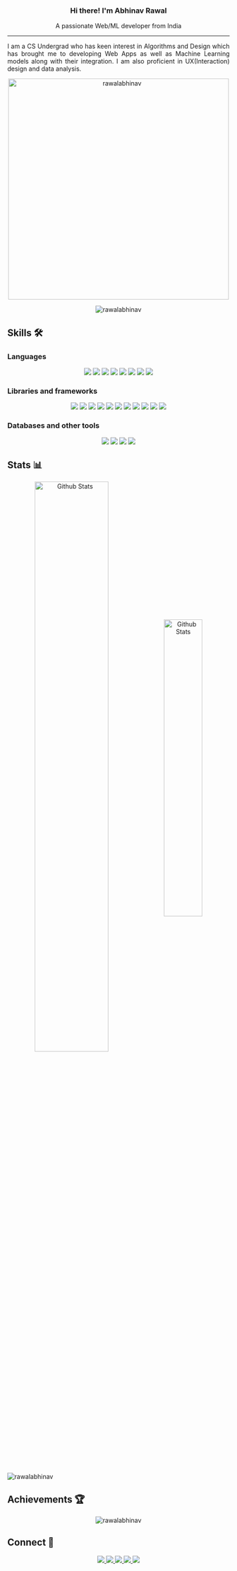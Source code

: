 <div>
    <h3 align="center" font-size="24"> Hi there! I'm Abhinav Rawal </h3>
    <p align="center">A passionate Web/ML developer from India</p>
</div>

---

<p align="justify"> I am a CS Undergrad who has keen interest in Algorithms and Design which has brought me to developing Web Apps as well as Machine Learning models along with their integration. I am also proficient in UX(Interaction) design and data analysis.</p>

<p align ="center">     
    <img width="500"  src="https://github-readme-streak-stats.herokuapp.com/?user=rawalabhinav&theme=github-dark-blue" alt="rawalabhinav" />    
</p>

<p align="center"> <img src="https://komarev.com/ghpvc/?username=rawalabhinav&label=Profile%20views&color=0e75b6&style=for-the-badge" alt="rawalabhinav" /> </p>

<!-- Skills -->
<h2> Skills 🛠️ </h2>

<h3> Languages </h3>    
<p align="center"><img src="https://img.shields.io/badge/C-00599C?style=for-the-badge&logo=c&logoColor=white">
        <img src="https://img.shields.io/badge/C%2B%2B-00599C?style=for-the-badge&logo=c%2B%2B&logoColor=white">    
        <img src="https://img.shields.io/badge/Python-FFD43B?style=for-the-badge&logo=python&logoColor=blue">
        <img src="https://img.shields.io/badge/HTML5-E34F26?style=for-the-badge&logo=html5&logoColor=white">
        <img src="https://img.shields.io/badge/CSS3-1572B6?style=for-the-badge&logo=css3&logoColor=white">
        <img src="https://img.shields.io/badge/JavaScript-323330?style=for-the-badge&logo=javascript&logoColor=F7DF1E">    
        <img src="https://img.shields.io/badge/LaTeX-47A141?style=for-the-badge&logo=LaTeX&logoColor=white">
        <img src="https://img.shields.io/badge/Markdown-000000?style=for-the-badge&logo=markdown&logoColor=white">
</p>
<h3> Libraries and frameworks </h3>
<p align="center">
       <img src="https://img.shields.io/badge/Numpy-777BB4?style=for-the-badge&logo=numpy&logoColor=white">
       <img src="https://img.shields.io/badge/Pandas-2C2D72?style=for-the-badge&logo=pandas&logoColor=white">
       <img src="https://img.shields.io/badge/Plotly-239120?style=for-the-badge&logo=plotly&logoColor=white">
       <img src="https://img.shields.io/badge/SciPy-654FF0?style=for-the-badge&logo=SciPy&logoColor=white">
       <img src="https://img.shields.io/badge/scikit_learn-F7931E?style=for-the-badge&logo=scikit-learn&logoColor=white">
       <img src="https://img.shields.io/badge/TensorFlow-FF6F00?style=for-the-badge&logo=TensorFlow&logoColor=white">
       <img src="https://img.shields.io/badge/Jupyter-F37626.svg?&style=for-the-badge&logo=Jupyter&logoColor=white">
       <img src="https://img.shields.io/badge/Bootstrap-563D7C?style=for-the-badge&logo=bootstrap&logoColor=white">        
       <img src="https://img.shields.io/badge/Express.js-000000?style=for-the-badge&logo=express&logoColor=white">
       <img src="https://img.shields.io/badge/React-20232A?style=for-the-badge&logo=react&logoColor=61DAFB">
       <img src="https://img.shields.io/badge/Node.js-339933?style=for-the-badge&logo=nodedotjs&logoColor=white">
</p>
<h3> Databases and other tools </h3>
<p align="center">
       <img src="https://img.shields.io/badge/MongoDB-4EA94B?style=for-the-badge&logo=mongodb&logoColor=white">
       <img src="https://img.shields.io/badge/MySQL-005C84?style=for-the-badge&logo=mysql&logoColor=white">
       <img src="https://img.shields.io/badge/sublime_text-%23575757.svg?&style=for-the-badge&logo=sublime-text&logoColor=importante">
       <img src="https://img.shields.io/badge/Visual_Studio_Code-0078D4?style=for-the-badge&logo=visual%20studio%20code&logoColor=white">
</p> 

<!-- Statistics -->
<h2 align="left">Stats 📊</h2>
<div align="center">
    <img src="https://github-readme-stats.vercel.app/api?username=rawalabhinav&show_icons=true&theme=github_dark" width=57.5% alt="Github Stats" align="center">
    <img src="https://github-readme-stats.vercel.app/api/top-langs/?username=rawalabhinav&layout=compact&theme=github_dark&langs_count=8" width=41.5% alt="Github Stats" align="center">
</div>
<img align="center" src="https://activity-graph.herokuapp.com/graph?username=rawalabhinav&theme=react-dark" alt="rawalabhinav" />

<!-- Achievements -->
<h2 align="left">Achievements 🏆</h2>
<p align = "center"> <img src="https://github-profile-trophy.vercel.app/?username=rawalabhinav&theme=darkhub" alt="rawalabhinav" /> </p>

<!-- Connect -->
<h2 align="left">Connect 🔗</h2>

<p align="center">
    <a href="https://www.linkedin.com/in/abhinav-rawal-81184a202/">
        <img src="https://img.shields.io/badge/LinkedIn-blue?style=for-the-badge&logo=linkedin&labelColor=blue">
    </a>
    <a href="https://dribbble.com/abhinavrawal">
        <img src="https://img.shields.io/badge/Dribbble-EA4C89?style=for-the-badge&logo=dribbble&logoColor=white">
    </a>
    <a href="https://www.kaggle.com/rawalabhinav">
        <img src="https://img.shields.io/badge/Kaggle-20BEFF?style=for-the-badge&logo=Kaggle&logoColor=white">
    </a>
        </a>
    <a href="https://www.codechef.com/users/abhinavrawal">
        <img src="https://img.shields.io/badge/-CodeChef-5B4638?style=for-the-badge&logo=CodeChef&logoColor=white">
    </a>
    <a href="https://codeforces.com/profile/abhinavrawal"> 
        <img src="https://img.shields.io/badge/Codeforces-445f9d?style=for-the-badge&logo=Codeforces&logoColor=white">
    </a>
</p>
